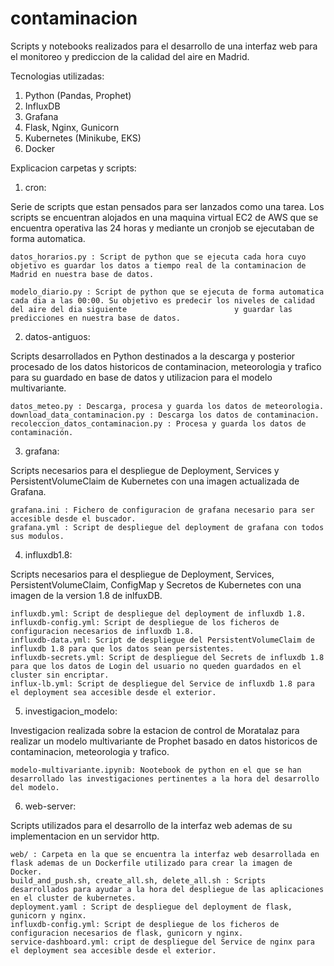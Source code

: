 # contaminacion

Scripts y notebooks realizados para el desarrollo de una interfaz web para el monitoreo y prediccion de la calidad del aire en Madrid.

Tecnologias utilizadas:
  1. Python (Pandas, Prophet)
  2. InfluxDB
  3. Grafana
  4. Flask, Nginx, Gunicorn
  5. Kubernetes (Minikube, EKS)
  6. Docker
  
  
Explicacion carpetas y scripts:

  1. cron:
  
  Serie de scripts que estan pensados para ser lanzados como una tarea. Los scripts se encuentran alojados en una maquina virtual EC2 de AWS que se encuentra operativa las 24 horas y mediante un cronjob se ejecutaban de forma automatica.
  
    datos_horarios.py : Script de python que se ejecuta cada hora cuyo objetivo es guardar los datos a tiempo real de la contaminacion de Madrid en nuestra base de datos.
    
    modelo_diario.py : Script de python que se ejecuta de forma automatica cada dia a las 00:00. Su objetivo es predecir los niveles de calidad del aire del dia siguiente                        y guardar las predicciones en nuestra base de datos.

2. datos-antiguos:

  Scripts desarrollados en Python destinados a la descarga y posterior procesado de los datos historicos de contaminacion, meteorologia y trafico para su guardado en base de datos y utilizacion para el modelo multivariante.
  
    datos_meteo.py : Descarga, procesa y guarda los datos de meteorologia.
    download_data_contaminacion.py : Descarga los datos de contaminacion.
    recoleccion_datos_contaminacion.py : Procesa y guarda los datos de contaminación.
    
3. grafana:

  Scripts necesarios para el despliegue de Deployment, Services y PersistentVolumeClaim de Kubernetes con una imagen actualizada de Grafana.
  
    grafana.ini : Fichero de configuracion de grafana necesario para ser accesible desde el buscador.
    grafana.yml : Script de despliegue del deployment de grafana con todos sus modulos.
    
    
4. influxdb1.8:

  Scripts necesarios para el despliegue de Deployment, Services, PersistentVolumeClaim, ConfigMap y Secretos de Kubernetes con una imagen de la version 1.8 de inlfuxDB.
  
    influxdb.yml: Script de despliegue del deployment de influxdb 1.8.
    influxdb-config.yml: Script de despliegue de los ficheros de configuracion necesarios de influxdb 1.8.
    influxdb-data.yml: Script de despliegue del PersistentVolumeClaim de influxdb 1.8 para que los datos sean persistentes.
    influxdb-secrets.yml: Script de despliegue del Secrets de influxdb 1.8 para que los datos de Login del usuario no queden guardados en el cluster sin encriptar.
    influx-lb.yml: Script de despliegue del Service de influxdb 1.8 para el deployment sea accesible desde el exterior.
  
5. investigacion_modelo:

  Investigacion realizada sobre la estacion de control de Moratalaz para realizar un modelo multivariante de Prophet basado en datos historicos de contaminacion, meteorologia y trafico.
  
    modelo-multivariante.ipynib: Nootebook de python en el que se han desarrollado las investigaciones pertinentes a la hora del desarrollo del modelo.
    
 6. web-server:

  Scripts utilizados para el desarrollo de la interfaz web ademas de su implementacion en un servidor http.
 
    web/ : Carpeta en la que se encuentra la interfaz web desarrollada en flask ademas de un Dockerfile utilizado para crear la imagen de Docker.
    build_and_push.sh, create_all.sh, delete_all.sh : Scripts desarrollados para ayudar a la hora del despliegue de las aplicaciones en el cluster de kubernetes.
    deployment.yaml : Script de despliegue del deployment de flask, gunicorn y nginx.
    influxdb-config.yml: Script de despliegue de los ficheros de configuracion necesarios de flask, gunicorn y nginx.
    service-dashboard.yml: cript de despliegue del Service de nginx para el deployment sea accesible desde el exterior.
    
    
